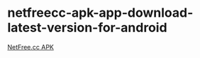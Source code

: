 ﻿# netfreecc-apk-app-download-latest-version-for-android
[NetFree.cc APK](https://apkmodjoy.net/netfree-cc/)
